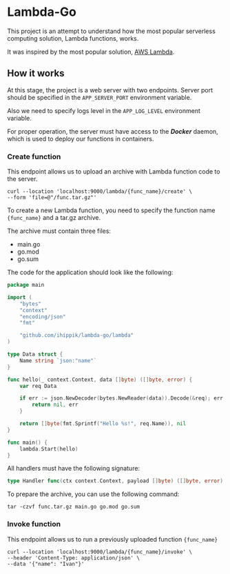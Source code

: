 # Lambda-Go

This project is an attempt to understand how the most popular serverless computing solution, Lambda functions, works.

It was inspired by the most popular solution, [AWS Lambda](https://aws.amazon.com/lambda/).

## How it works

At this stage, the project is a web server with two endpoints.
Server port should be specified in the `APP_SERVER_PORT` environment variable.

Also we need to specify logs level in the `APP_LOG_LEVEL` environment variable.

For proper operation, the server must have access to the ***Docker*** daemon, 
which is used to deploy our functions in containers.

### Create function

This endpoint allows us to upload an archive with Lambda function code to the server.

```shell
curl --location 'localhost:9000/lambda/{func_name}/create' \
--form 'file=@"/func.tar.gz"'
```

To create a new Lambda function, you need to specify the function name `{func_name}` and a tar.gz archive.

The archive must contain three files:
* main.go
* go.mod
* go.sum

The code for the application should look like the following:
    
```go
package main

import (
	"bytes"
	"context"
	"encoding/json"
	"fmt"

	"github.com/ihippik/lambda-go/lambda"
)

type Data struct {
	Name string `json:"name"`
}

func hello(_ context.Context, data []byte) ([]byte, error) {
	var req Data

	if err := json.NewDecoder(bytes.NewReader(data)).Decode(&req); err != nil {
		return nil, err
	}

	return []byte(fmt.Sprintf("Hello %s!", req.Name)), nil
}

func main() {
	lambda.Start(hello)
}
```

All handlers must have the following signature:

```go
type Handler func(ctx context.Context, payload []byte) ([]byte, error)
```

To prepare the archive, you can use the following command:

```shell 
tar -czvf func.tar.gz main.go go.mod go.sum
```

### Invoke function

This endpoint allows us to run a previously uploaded function `{func_name}`

```shell
curl --location 'localhost:9000/lambda/{func_name}/invoke' \
--header 'Content-Type: application/json' \
--data '{"name": "Ivan"}'
```
